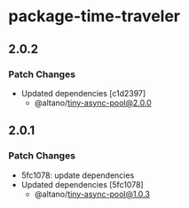 # package-time-traveler

## 2.0.2

### Patch Changes

- Updated dependencies [c1d2397]
  - @altano/tiny-async-pool@2.0.0

## 2.0.1

### Patch Changes

- 5fc1078: update dependencies
- Updated dependencies [5fc1078]
  - @altano/tiny-async-pool@1.0.3

